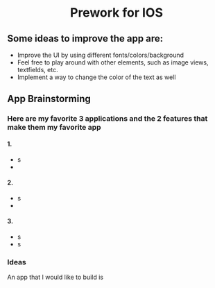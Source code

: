 <h1 align=center>Prework for IOS</h1>

## Some ideas to improve the app are:
- Improve the UI by using different fonts/colors/background
- Feel free to play around with other elements, such as image views, textfields, etc.
- Implement a way to change the color of the text as well

## App Brainstorming

### Here are my favorite 3 applications and the 2 features that make them my favorite app
#### 1.
- s
- 
#### 2.
- s
- 
#### 3.
- s
- s
  
### Ideas
An app that I would like to build is 


